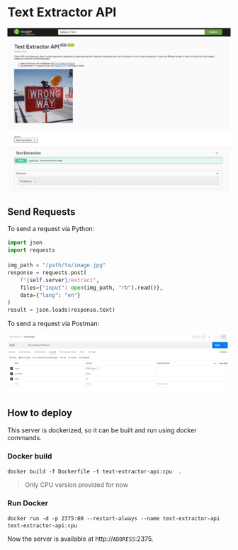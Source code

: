 # Text Extractor API

![](./swagger-preview.jpg)


## Send Requests

To send a request via Python:
```python
import json
import requests

img_path = "/path/to/image.jpg" 
response = requests.post(
    f"{self.server}/extract",
    files={"input": open(img_path, "rb").read()},
    data={"lang": "en"}
)
result = json.loads(response.text)
```


To send a request via Postman:

![](./postman.png)



## How to deploy

This server is dockerized, so it can be built and run using docker commands.

### Docker build

```
docker build -f Dockerfile -t text-extractor-api:cpu  .
```
> Only CPU version provided for now

### Run Docker

```
docker run -d -p 2375:80 --restart-always --name text-extractor-api text-extractor-api:cpu
```

Now the server is available at http://``ADDRESS``:2375.
